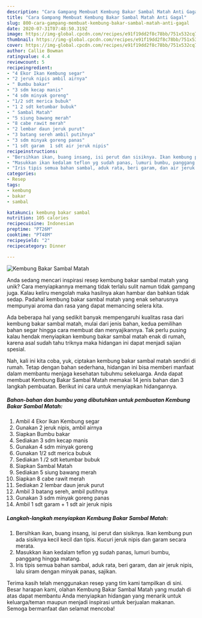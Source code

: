 ```yaml
---
description: "Cara Gampang Membuat Kembung Bakar Sambal Matah Anti Gagal"
title: "Cara Gampang Membuat Kembung Bakar Sambal Matah Anti Gagal"
slug: 800-cara-gampang-membuat-kembung-bakar-sambal-matah-anti-gagal
date: 2020-07-31T07:48:50.319Z
image: https://img-global.cpcdn.com/recipes/e91f19dd2f8c78bb/751x532cq70/kembung-bakar-sambal-matah-foto-resep-utama.jpg
thumbnail: https://img-global.cpcdn.com/recipes/e91f19dd2f8c78bb/751x532cq70/kembung-bakar-sambal-matah-foto-resep-utama.jpg
cover: https://img-global.cpcdn.com/recipes/e91f19dd2f8c78bb/751x532cq70/kembung-bakar-sambal-matah-foto-resep-utama.jpg
author: Callie Bowman
ratingvalue: 4.4
reviewcount: 5
recipeingredient:
- "4 Ekor Ikan Kembung segar"
- "2 jeruk nipis ambil airnya"
- " Bumbu bakar"
- "3 sdm kecap manis"
- "4 sdm minyak goreng"
- "1/2 sdt merica bubuk"
- "1 2 sdt ketumbar bubuk"
- " Sambal Matah"
- "5 siung bawang merah"
- "8 cabe rawit merah"
- "2 lembar daun jeruk purut"
- "3 batang sereh ambil putihnya"
- "3 sdm minyak goreng panas"
- "1 sdt garam  1 sdt air jeruk nipis"
recipeinstructions:
- "Bersihkan ikan, buang insang, isi perut dan sisiknya. Ikan kembung pun ada sisiknya kecil kecil dan tipis. Kucuri jeruk nipis dan garam secara merata."
- "Masukkan ikan kedalam teflon yg sudah panas, lumuri bumbu, panggang hingga matang."
- "Iris tipis semua bahan sambal, aduk rata, beri garam, dan air jeruk nipis, lalu siram dengan minyak panas, sajikan."
categories:
- Resep
tags:
- kembung
- bakar
- sambal

katakunci: kembung bakar sambal 
nutrition: 105 calories
recipecuisine: Indonesian
preptime: "PT26M"
cooktime: "PT48M"
recipeyield: "2"
recipecategory: Dinner

---
```



![Kembung Bakar Sambal Matah](https://img-global.cpcdn.com/recipes/e91f19dd2f8c78bb/751x532cq70/kembung-bakar-sambal-matah-foto-resep-utama.jpg)

Anda sedang mencari inspirasi resep kembung bakar sambal matah yang unik? Cara menyiapkannya memang tidak terlalu sulit namun tidak gampang juga. Kalau keliru mengolah maka hasilnya akan hambar dan bahkan tidak sedap. Padahal kembung bakar sambal matah yang enak seharusnya mempunyai aroma dan rasa yang dapat memancing selera kita.



Ada beberapa hal yang sedikit banyak mempengaruhi kualitas rasa dari kembung bakar sambal matah, mulai dari jenis bahan, kedua pemilihan bahan segar hingga cara membuat dan menyajikannya. Tak perlu pusing kalau hendak menyiapkan kembung bakar sambal matah enak di rumah, karena asal sudah tahu triknya maka hidangan ini dapat menjadi sajian spesial.


Nah, kali ini kita coba, yuk, ciptakan kembung bakar sambal matah sendiri di rumah. Tetap dengan bahan sederhana, hidangan ini bisa memberi manfaat dalam membantu menjaga kesehatan tubuhmu sekeluarga. Anda dapat membuat Kembung Bakar Sambal Matah memakai 14 jenis bahan dan 3 langkah pembuatan. Berikut ini cara untuk menyiapkan hidangannya.

<!--inarticleads1-->

##### Bahan-bahan dan bumbu yang dibutuhkan untuk pembuatan Kembung Bakar Sambal Matah:

1. Ambil 4 Ekor Ikan Kembung segar
1. Gunakan 2 jeruk nipis, ambil airnya
1. Siapkan  Bumbu bakar
1. Sediakan 3 sdm kecap manis
1. Gunakan 4 sdm minyak goreng
1. Gunakan 1/2 sdt merica bubuk
1. Sediakan 1 /2 sdt ketumbar bubuk
1. Siapkan  Sambal Matah
1. Sediakan 5 siung bawang merah
1. Siapkan 8 cabe rawit merah
1. Sediakan 2 lembar daun jeruk purut
1. Ambil 3 batang sereh, ambil putihnya
1. Gunakan 3 sdm minyak goreng panas
1. Ambil 1 sdt garam + 1 sdt air jeruk nipis




<!--inarticleads2-->

##### Langkah-langkah menyiapkan Kembung Bakar Sambal Matah:

1. Bersihkan ikan, buang insang, isi perut dan sisiknya. Ikan kembung pun ada sisiknya kecil kecil dan tipis. Kucuri jeruk nipis dan garam secara merata.
1. Masukkan ikan kedalam teflon yg sudah panas, lumuri bumbu, panggang hingga matang.
1. Iris tipis semua bahan sambal, aduk rata, beri garam, dan air jeruk nipis, lalu siram dengan minyak panas, sajikan.




Terima kasih telah menggunakan resep yang tim kami tampilkan di sini. Besar harapan kami, olahan Kembung Bakar Sambal Matah yang mudah di atas dapat membantu Anda menyiapkan hidangan yang menarik untuk keluarga/teman maupun menjadi inspirasi untuk berjualan makanan. Semoga bermanfaat dan selamat mencoba!
